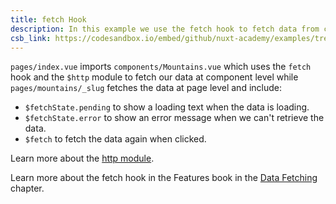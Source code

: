 ```yaml
---
title: fetch Hook
description: In this example we use the fetch hook to fetch data from components and from pages
csb_link: https://codesandbox.io/embed/github/nuxt-academy/examples/tree/master/data-fetching/fetch-hook?fontsize=14&hidenavigation=1&module=%2Fcomponents%2FMountains.vue&theme=dark&view=editor
---
```


<example-intro></example-intro>

`pages/index.vue` imports `components/Mountains.vue` which uses the `fetch` hook and the `$http` module to fetch our data at component level while `pages/mountains/_slug` fetches the data at page level and include:

- `$fetchState.pending` to show a loading text when the data is loading.
- `$fetchState.error` to show an error message when we can't retrieve the data.
- `$fetch` to fetch the data again when clicked.

<alert type="next">

Learn more about the [http module](https://http.nuxtjs.org/).

</alert>

<alert type="next">

Learn more about the fetch hook in the Features book in the [Data Fetching](/docs/2.x/features/data-fetching) chapter.

</alert>

<code-sandbox :src="csb_link"></code-sandbox>

